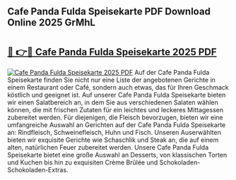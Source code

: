 ## Cafe Panda Fulda Speisekarte PDF Download Online 2025 GrMhL

# <h2><a href="http://gc8q795.nevu.top/?p=Cafe+Panda+Fulda+Speisekarte">🔗 👉🔴 Cafe Panda Fulda Speisekarte 2025 PDF</a></h2>

[![Cafe Panda Fulda Speisekarte 2025 PDF](https://i.imgur.com/dBaPXMq.png)](http://gc8q795.nevu.top/?p=Cafe+Panda+Fulda+Speisekarte)
Auf der Cafe Panda Fulda Speisekarte finden Sie nicht nur eine Liste der angebotenen Gerichte in einem Restaurant oder Café, sondern auch etwas, das für Ihren Geschmack köstlich und geeignet ist. Auf unserer Cafe Panda Fulda Speisekarte bieten wir einen Salatbereich an, in dem Sie aus verschiedenen Salaten wählen können, die mit frischen Zutaten für ein leichtes und leckeres Mittagessen zubereitet werden. Für diejenigen, die Fleisch bevorzugen, bieten wir eine umfangreiche Auswahl an Gerichten auf der Cafe Panda Fulda Speisekarte an: Rindfleisch, Schweinefleisch, Huhn und Fisch. Unseren Auserwählten bieten wir exquisite Gerichte wie Schaschlik und Steak an, die auf einem alten, natürlichen Feuer zubereitet werden. Unsere Cafe Panda Fulda Speisekarte bietet eine große Auswahl an Desserts, von klassischen Torten und Kuchen bis hin zu exquisiten Crème Brûlée und Schokoladen-Schokoladen-Extras.
